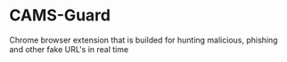 # CAMS-Guard
Chrome browser extension that is builded for hunting malicious, phishing and other fake URL's in real time
